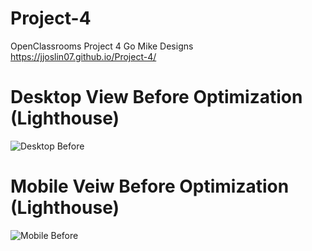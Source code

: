 # Project-4
 OpenClassrooms Project 4 Go Mike Designs
https://jjoslin07.github.io/Project-4/

# Desktop View Before Optimization (Lighthouse)

![Desktop Before](https://user-images.githubusercontent.com/73438491/111053394-38aee680-8418-11eb-8423-13ab7e0bae41.JPG)

# Mobile Veiw Before Optimization (Lighthouse)

![Mobile Before](https://user-images.githubusercontent.com/73438491/111053396-3b114080-8418-11eb-8182-f79c963d179c.JPG)
